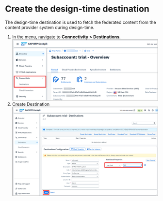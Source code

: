 # Create the design-time destination

The design-time destination is used to fetch the federated content from the content provider system during design-time.

1. In the menu, navigate to **Connectivity > Destinations**.
![Destinations](./images/23b-btp-goto-destinations.png)
2. Create Destination
![create-dest](./images/25c-btp-designtime-destination.jpg) 